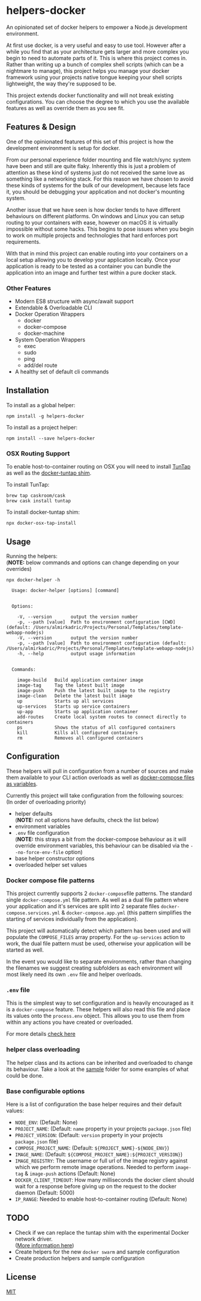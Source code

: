 helpers-docker
==============
An opinionated set of docker helpers to empower a Node.js development environment.

At first use docker, is a very useful and easy to use tool. However after a while you find that as
your architecture gets larger and more complex you begin to need to automate parts of it. This is
where this project comes in. Rather than writing up a bunch of complex shell scripts (which can be a
nightmare to manage), this project helps you manage your docker framework using your projects native
tongue keeping your shell scripts lightweight, the way they're supposed to be.

This project extends docker functionality and will not break existing configurations. You can choose
the degree to which you use the available features as well as override them as you see fit.


Features & Design
-----------------
One of the opinionated features of this set of this project is how the development environment is
setup for docker.

From our personal experience folder mounting and file watch/sync system have been and still are
quite flaky. Inherently this is just a problem of attention as these kind of systems just do not
received the same love as something like a networking stack. For this reason we have chosen to avoid
these kinds of systems for the bulk of our development, because lets face it, you should be
debugging your application and not docker's mounting system.

Another issue that we have seen is how docker tends to have different behaviours on different
platforms. On windows and Linux you can setup routing to your containers with ease, however on macOS
it is virtually impossible without some hacks. This begins to pose issues when you begin to work on
multiple projects and technologies that hard enforces port requirements.

With that in mind this project can enable routing into your containers on a local setup allowing you
to develop your application locally. Once your application is ready to be tested as a container you
can bundle the application into an image and further test within a pure docker stack.


### Other Features
 - Modern ES8 structure with async/await support
 - Extendable & Overloadable CLI
 - Docker Operation Wrappers
   - docker
   - docker-compose
   - docker-machine
 - System Operation Wrappers
   - exec
   - sudo
   - ping
   - add/del route
 - A healthy set of default cli commands


Installation
------------
To install as a global helper:
```
npm install -g helpers-docker
```

To install as a project helper:
```
npm install --save helpers-docker
```


### OSX Routing Support
To enable host-to-container routing on OSX you will need to install [TunTap](http://tuntaposx.sourceforge.net/)
as well as the [docker-tuntap shim](https://github.com/AlmirKadric-Published/docker-tuntap-osx).

To install TunTap:
```
brew tap caskroom/cask
brew cask install tuntap
```

To install docker-tuntap shim:
```
npx docker-osx-tap-install
```


Usage
-----
Running the helpers:  
(**NOTE:** below commands and options can change depending on your overrides)
```
npx docker-helper -h

  Usage: docker-helper [options] [command]


  Options:

    -V, --version       output the version number
    -p, --path [value]  Path to environment configuration [CWD] (default: /Users/almirkadric/Projects/Personal/Templates/template-webapp-nodejs)
    -V, --version       output the version number
    -p, --path [value]  Path to environment configuration (default: /Users/almirkadric/Projects/Personal/Templates/template-webapp-nodejs)
    -h, --help          output usage information


  Commands:

    image-build   Build application container image
    image-tag     Tag the latest built image
    image-push    Push the latest built image to the registry
    image-clean   Delete the latest built image
    up            Starts up all services
    up-services   Starts up service containers
    up-app        Starts up application container
    add-routes    Create local system routes to connect directly to containers
    ps            Shows the status of all configured containers
    kill          Kills all configured containers
    rm            Removes all configured containers
```


Configuration
-------------
These helpers will pull in configuration from a number of sources and make them available to your
CLI action overloads as well as [docker-compose files as variables](https://docs.docker.com/compose/environment-variables/).

Currently this project will take configuration from the following sources:  
(In order of overloading priority)
 - helper defaults  
   (**NOTE:** not all options have defaults, check the list below)
 - environment variables
 - `.env` file configuration  
   (**NOTE:** this strays a bit from the docker-compose behaviour as it will override environment
   variables, this behaviour can be disabled via the `--no-force-env-file` option)
 - base helper constructor options
 - overloaded helper set values


### Docker compose file patterns
This project currently supports 2 `docker-compose`file  patterns. The standard single
`docker-compose.yml` file pattern. As well as a dual file pattern where your application and it's
services are split into 2 separate files `docker-compose.services.yml` & `docker-compose.app.yml`
(this pattern simplifies the starting of services individually from the application).

This project will automatically detect which pattern has been used and will populate the
`COMPOSE_FILES` array property. For the `up-services` action to work, the dual file pattern must be
used, otherwise your application will be started as well.

In the event you would like to separate environments, rather than changing the filenames we suggest
creating subfolders as each environment will most likely need its own `.env` file and helper
overloads.


### `.env` file
This is the simplest way to set configuration and is heavily encouraged as it is a `docker-compose`
feature. These helpers will also read this file and place its values onto the `process.env` object.
This allows you to use them from within any actions you have created or overloaded.

For more details [check here](https://docs.docker.com/compose/env-file/)


### helper class overloading
The helper class and its actions can be inherited and overloaded to change its behaviour. Take a
look at the [sample](./sample) folder for some examples of what could be done.


### Base configurable options
Here is a list of configuration the base helper requires and their default values:
 - `NODE_ENV`: (Default: None)
 - `PROJECT_NAME`: (Default: `name` property in your projects `package.json` file)
 - `PROJECT_VERSION`: (Default: `version` property in your projects `package.json` file)
 - `COMPOSE_PROJECT_NAME`: (Default: `${PROJECT_NAME}-${NODE_ENV}`)
 - `IMAGE_NAME`: (Default: `${COMPOSE_PROJECT_NAME}:${PROJECT_VERSION}`)
 - `IMAGE_REGISTRY`: The username or full url of the image registry against which we perform remote
   image operations. Needed to perform `image-tag` & `image-push` actions (Default: None)
 - `DOCKER_CLIENT_TIMEOUT`: How many milliseconds the docker client should wait for a response
   before giving up on the request to the docker daemon (Default: 5000)
 - `IP_RANGE`: Needed to enable host-to-container routing (Default: None)


TODO
----
 - Check if we can replace the tuntap shim with the experimental Docker network driver.  
   ([More information here](https://github.com/docker/for-mac/issues/155#issuecomment-320509769))
 - Create helpers for the new `docker swarm` and sample configuration
 - Create production helpers and sample configuration


License
-------
[MIT](LICENSE.md)